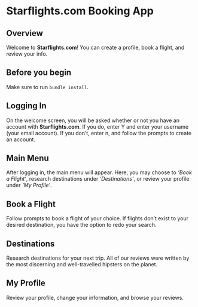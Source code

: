 # Starflights.com Booking App

## Overview

Welcome to **Starflights.com**! You can create a profile, book a flight, and review your info.


## Before you begin

Make sure to run `bundle install`.

## Logging In

On the welcome screen, you will be asked whether or not you have an account with **Starflights.com**. If you do, enter Y and enter your username (your email account). If you don’t, enter n, and follow the prompts to create an account.

## Main Menu

After logging in, the main menu will appear. Here, you may choose to *‘Book a Flight’*,  research destinations under *‘Destinations’*, or review your profile under *‘My Profile’*.

## Book a Flight

Follow prompts to book a flight of your choice. If flights don’t exist to your desired destination, you have the option to redo your search.

## Destinations

Research destinations for your next trip. All of our reviews were written by the most discerning and well-travelled hipsters on the planet.

## My Profile

Review your profile, change your information, and browse your reviews.
